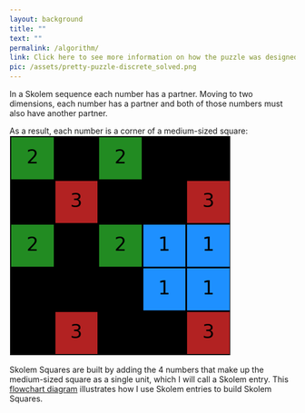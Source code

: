 ```yaml
---
layout: background
title: ""
text: ""
permalink: /algorithm/
link: Click here to see more information on how the puzzle was designed.
pic: /assets/pretty-puzzle-discrete_solved.png
---
```

In a Skolem sequence each number has a partner. Moving to two dimensions, each number has a partner and both of those numbers must also have another partner.

As a result, each number is a corner of a medium-sized square: 
<img src="/assets/pretty-puzzle-discrete_solved.png" class="med_img">

Skolem Squares are built by adding the 4 numbers that make up the medium-sized square as a single unit, which I will call a Skolem entry.
This [flowchart diagram](/flowchart/) illustrates how I use Skolem entries to build Skolem Squares.
